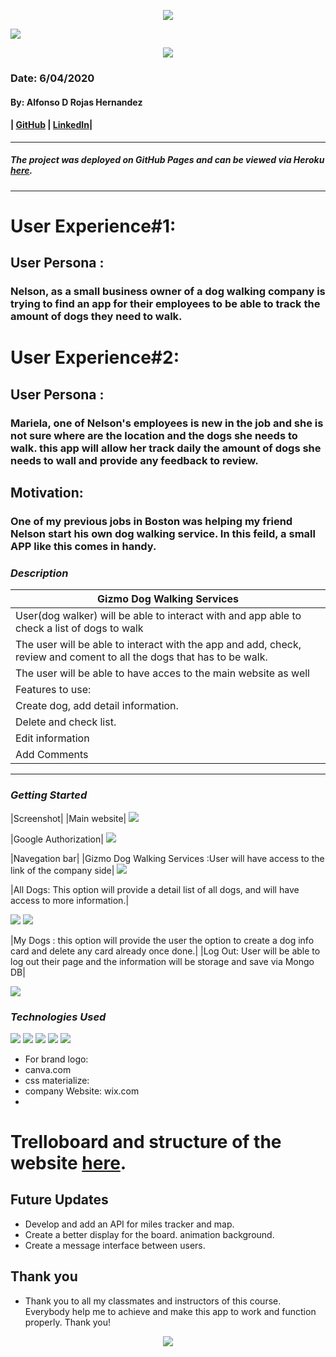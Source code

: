 

<p align="center">

 <img  src="/public/images/ARH Logo (3).png">

 </p>

<img src="public/images/Screen Shot 2020-06-02 at 9.02.27 AM.png">


<p align="center">
<img src="public/images/cachito.jpg">
</p>

### Date: 6/04/2020
#### By: Alfonso D Rojas Hernandez 
#### | [GitHub](https://github.com/acostade29) | [LinkedIn](https://www.linkedin.com/in/alfonso-d-rojas-hernandez-2253a0105/)| 
***

##### The project was deployed on GitHub Pages and can be viewed via Heroku [here](https://guizmo-project.herokuapp.com/).
***




# User Experience#1:
## User Persona :
### Nelson, as a small business owner of a dog walking company is trying to find an app for their employees to be able to track the amount of dogs they need to walk.

# User Experience#2:
## User Persona :
### Mariela, one of Nelson's employees is new in the job and she is not sure where are the location and the dogs she needs to walk. this app will allow her track daily the amount of dogs she needs to wall and provide any feedback to review. 


## Motivation:  
### One of my previous jobs in Boston was helping my friend Nelson start his own dog walking service. In this feild, a small APP like this comes in handy.


### ***Description***
|Gizmo Dog Walking Services  |
|---|
| User(dog walker) will be able to interact with and app able to check a list of dogs to walk|
| The user will be able to interact with the app and add, check, review and coment to all the dogs that has to be walk. 
| The user will be able to have acces to the main website as well |
| Features to use: |
| Create dog, add detail information.|
| Delete and check list. |
| Edit information|
| Add Comments|

***

### ***Getting Started***
|Screenshot|
|Main website|
<img src="public/images/Screen Shot 2020-06-05 at 2.47.15 PM.png"></image>


|Google Authorization|
<img src="public/images/Screen Shot 2020-06-05 at 3.40.15 PM.png">

|Navegation bar|
|Gizmo Dog Walking Services :User will have access to the link of the company side|
<img src="public/images/Screen Shot 2020-06-05 at 3.15.33 PM.png">


<ig src="public/images/Screen Shot 2020-06-05 at 3.14.58 PM.png">

|All Dogs: This option will provide a detail list of all dogs, and will have access to more information.|

<img src="public/images/Screen Shot 2020-06-05 at 3.18.17 PM.png">


<img src= "public/images/Screen Shot 2020-06-05 at 3.19.48 PM.png">

|My Dogs : this option will provide the user the option to create a dog info card and delete any card already once done.|
|Log Out: User will be able to log out their page and the information will be storage and save via Mongo DB|

<img src="public/images/Screen Shot 2020-06-05 at 3.21.54 PM.png">






   

### ***Technologies Used***
<img src="public/images/github jedi.jpeg">
<img src="public/images/favicon.ico">
<img src="public/images/herokulogo.png">
<img src="public/images/cssjavahtml.jpeg">
<img src="public/images/nodeexpress.jpeg">

- For brand logo:
- canva.com
- css materialize:
- company Website: wix.com
- 





# Trelloboard and structure of the website [here](https://trello.com/b/Ly4uhb83/dog-walking).












## Future Updates 
- Develop and add an API for miles tracker and map.
-  Create a better display for the board. animation background. 
-  Create a message interface between users.  



## Thank you 
- Thank you to all my classmates and instructors of this course. Everybody help me to achieve and make this app to work and function properly.
Thank you!


<p align="center">

<img src="public/images/Dog.jpeg">
 </p>
